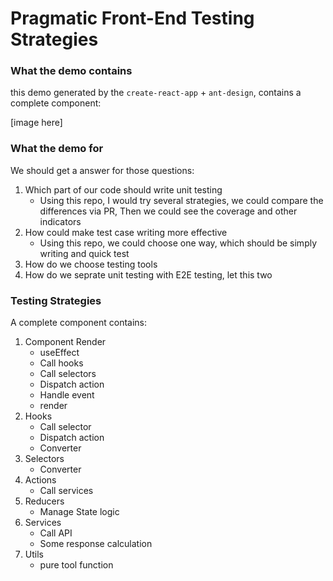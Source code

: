 # Pragmatic Front-End Testing Strategies

### What the demo contains

this demo generated by the `create-react-app` + `ant-design`, contains a complete component:

[image here]

### What the demo for

We should get a answer for those questions:

1. Which part of our code should write unit testing
   - Using this repo, I would try several strategies, we could compare the differences via PR, Then we could see the coverage and other indicators
2. How could make test case writing more effective
   - Using this repo, we could choose one way, which should be simply writing and quick test
3. How do we choose testing tools
4. How do we seprate unit testing with E2E testing, let this two

### Testing Strategies

A complete component contains:

1. Component Render
   - useEffect
   - Call hooks
   - Call selectors
   - Dispatch action
   - Handle event
   - render
2. Hooks
   - Call selector
   - Dispatch action
   - Converter
3. Selectors
   - Converter
4. Actions
   - Call services
5. Reducers
   - Manage State logic
6. Services
   - Call API
   - Some response calculation
7. Utils
   - pure tool function
